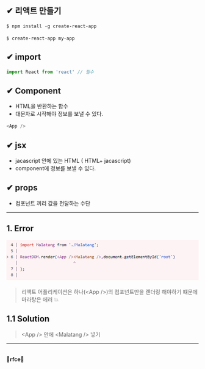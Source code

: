 
## ✔ 리액트 만들기
    $ npm install -g create-react-app

    $ create-react-app my-app


## ✔ import
```js
import React from 'react' // 필수
```


##  ✔ Component 
- HTML을 반환하는 함수
- 대문자로 시작해야 정보를 보낼 수 있다.  

```js
<App />
```

<!-- HTML과 javascript 사이의 조합을 jsx라 부른다.  -->
## ✔ jsx
- jacascript 안에 있는 HTML ( HTML+ jacascript)
- component에 정보를 보낼 수 있다.

## ✔ props 
- 컴포넌트 끼리 값을 전달하는 수단
___


## 1. Error

<img src='./src/Failed1.png'>

> 리액트 어플리케이션은 하나(&lt;App /&gt;)의 컴포넌트만을 렌더링 해야하기 떄문에 마라탕은 에러 💥


## 1.1 Solution

> &lt;App /&gt; 안에 &lt;Malatang /&gt; 넣기 

___


######
🍓**rfce**🍓

